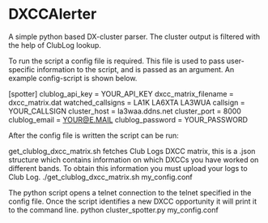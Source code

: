 # DXCCAlerter
A simple python based DX-cluster parser. The cluster output is filtered with the help of ClubLog lookup.

To run the script a config file is required. This file is used to pass user-specific information to the script, and is passed as an argument. An example config-script is shown below.

[spotter]
clublog_api_key = YOUR_API_KEY
dxcc_matrix_filename = dxcc_matrix.dat
watched_callsigns = LA1K LA6XTA LA3WUA
callsign = YOUR_CALLSIGN
cluster_host = la3waa.ddns.net
cluster_port = 8000
clublog_email = YOUR@E.MAIL
clublog_password = YOUR_PASSWORD

After the config file is written the script can be run:

get_clublog_dxcc_matrix.sh fetches Club Logs DXCC matrix, this is a .json structure which contains information on which DXCCs you have worked on different bands. To obtain this information you must upload your logs to Club Log.
./get_clublog_dxcc_matrix.sh my_config.conf

The python script opens a telnet connection to the telnet specified in the config file. Once the script identifies a new DXCC opportunity it will print it to the command line. 
python cluster_spotter.py my_config.conf
